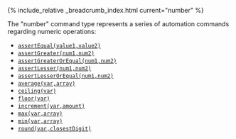 {% include_relative _breadcrumb_index.html current="number" %}


The "number" command type represents a series of automation commands regarding numeric operations:

- [`assertEqual(value1,value2)`](assertEqual(value1,value2))
- [`assertGreater(num1,num2)`](assertGreater(num1,num2))
- [`assertGreaterOrEqual(num1,num2)`](assertGreaterOrEqual(num1,num2))
- [`assertLesser(num1,num2)`](assertLesser(num1,num2))
- [`assertLesserOrEqual(num1,num2)`](assertLesserOrEqual(num1,num2))
- [`average(var,array)`](average(var,array))
- [`ceiling(var)`](ceiling(var))
- [`floor(var)`](floor(var))
- [`increment(var,amount)`](increment(var,amount))
- [`max(var,array)`](max(var,array))
- [`min(var,array)`](min(var,array))
- [`round(var,closestDigit)`](round(var,closestDigit))
